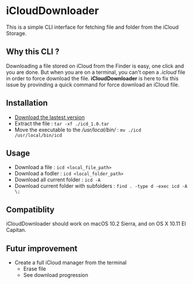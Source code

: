 # iCloudDownloader

This is a simple CLI interface for fetching file and folder from the iCloud Storage. 

## Why this CLI ?

Downloading a file stored on iCloud from the Finder is easy, one click and you are done. But when you are on a terminal, you can't open a *.icloud* file in order to force download the file. **iCloudDownloader** is here to fix this issue by provinding a quick command for force download an iCloud file.

## Installation

* [Download the lastest version](https://github.com/farnots/iCloudDownloader/releases)
* Extract the file : `tar -xf ./icd_1.0.tar`
* Move the executable to the */usr/local/bin/* : `mv ./icd /usr/local/bin/icd`

## Usage

* Download a file : `icd <local_file_path>`
* Download a fodler : `icd <local_folder_path>`
* Download all current folder : `icd -A`
* Download current folder with subfolders : `find . -type d -exec icd -A \;`

## Compatiblity

iCloudDownloader should work on macOS 10.2 Sierra, and on OS X 10.11 El Capitan.

## Futur improvement

* Create a full iCloud manager from the terminal
    * Erase file
    * See download progression

